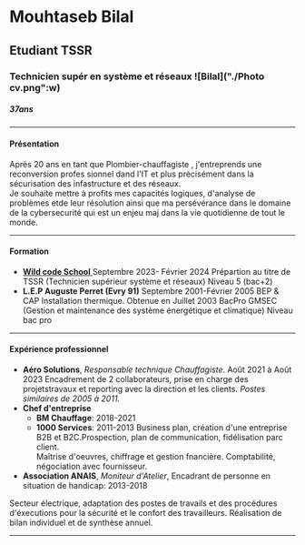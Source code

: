 #  Mouhtaseb Bilal 

## Etudiant TSSR
### Technicien supér     en système et réseaux                            ![Bilal]("./Photo cv.png":w)
##### _37ans_    
___   

 
  


#### **Présentation**  
Après 20 ans en tant que Plombier-chauffagiste , j'entreprends une reconversion profes  sionnel dand l'IT et plus précisément dans la sécurisation des infastructure et des réseaux.  
Je souhaite mettre à profits mes capacités logiques,  d'analyse de problèmes etde leur  résolution
ainsi que ma persévérance  dans le domaine de la cybersecurité qui est un enjeu maj     dans la vie quotidienne de tout le monde.
___
#### **Formation**  
* [**Wild code School**     ](www.wildcodeschool.com)
Septembre 2023- Février 2024
Prépartion au titre de TSSR (Technicien supérieur système et réseaux) Niveau 5 (bac+2)  
* **L.E.P Auguste Perret (Evry 91)**
Septembre 2001-Février 2005
BEP & CAP Installation thermique. Obtenue en Juillet 2003
BacPro GMSEC (Gestion et maintenance des système énergétique et climatique) Niveau bac pro  

___
#### **Expérience professionnel**
* **Aéro Solutions**, _Responsable technique Chauffagiste_. Août 2021 à Août 2023
Encadrement de 2 collaborateurs, prise en charge des projetstravaux et reporting avec la direction et les clients.  _Postes similaires de 2005 à 2011._  
* **Chef d'entreprise**
  * **BM Chauffage**: 2018-2021
  * **1000 Services**: 2011-2013
Business plan, création d'une entreprise B2B et B2C.Prospection, plan de communication, fidélisation parc client.  
Maîtrise d'oeuvres, chiffrage et gestion fnancière. 
Comptabilité, négociation avec fournisseur.  
* **Association ANAIS**, _Moniteur d'Atelier_, Encadrant de personne en situation de handicap: 2013-2018  

Secteur électrique, adaptation des postes de travails et des procédures d'éxecutions pour la sécurité et le confort des travailleurs. Réalisation de bilan individuel et de synthèse annuel.  
____

